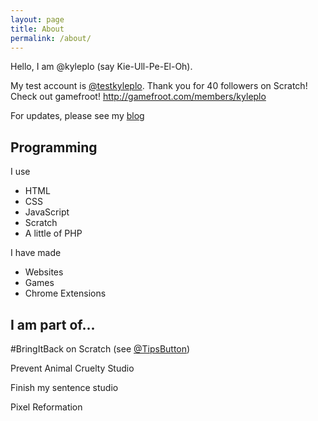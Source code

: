 ```yaml
---
layout: page
title: About
permalink: /about/
---
```


Hello, I am @kyleplo (say Kie-Ull-Pe-El-Oh).

My test account is [@testkyleplo](https://scratch.mit.edu/users/testkyleplo).
Thank you for 40 followers on Scratch!
Check out gamefroot! http://gamefroot.com/members/kyleplo

For updates, please see my [blog](./index.html)

## Programming

I use
- HTML
- CSS
- JavaScript
- Scratch
- A little of PHP

I have made
- Websites
- Games
- Chrome Extensions

## I am part of...

#BringItBack on Scratch (see [@TipsButton](https://scratch.mit.edu/users/TipsButton))

Prevent Animal Cruelty Studio

Finish my sentence studio

Pixel Reformation
